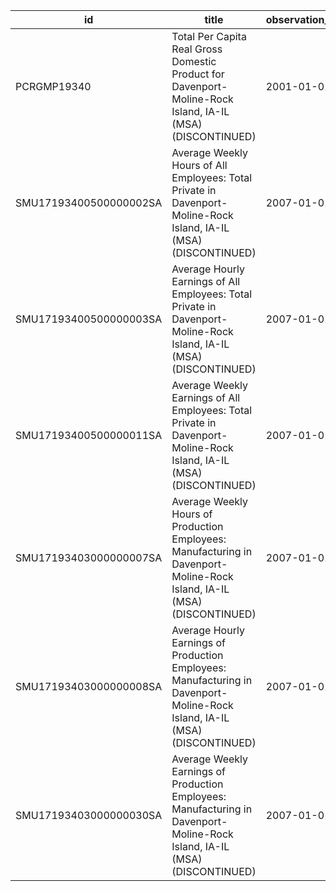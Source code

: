 | id                     | title                                                                                                                      | observation_start   | observation_end   |
|------------------------|----------------------------------------------------------------------------------------------------------------------------|---------------------|-------------------|
| PCRGMP19340            | Total Per Capita Real Gross Domestic Product for Davenport-Moline-Rock Island, IA-IL (MSA) (DISCONTINUED)                  | 2001-01-01          | 2017-01-01        |
| SMU17193400500000002SA | Average Weekly Hours of All Employees: Total Private in Davenport-Moline-Rock Island, IA-IL (MSA) (DISCONTINUED)           | 2007-01-01          | 2022-03-01        |
| SMU17193400500000003SA | Average Hourly Earnings of All Employees: Total Private in Davenport-Moline-Rock Island, IA-IL (MSA) (DISCONTINUED)        | 2007-01-01          | 2022-03-01        |
| SMU17193400500000011SA | Average Weekly Earnings of All Employees: Total Private in Davenport-Moline-Rock Island, IA-IL (MSA) (DISCONTINUED)        | 2007-01-01          | 2022-03-01        |
| SMU17193403000000007SA | Average Weekly Hours of Production Employees: Manufacturing in Davenport-Moline-Rock Island, IA-IL (MSA) (DISCONTINUED)    | 2007-01-01          | 2018-12-01        |
| SMU17193403000000008SA | Average Hourly Earnings of Production Employees: Manufacturing in Davenport-Moline-Rock Island, IA-IL (MSA) (DISCONTINUED) | 2007-01-01          | 2018-12-01        |
| SMU17193403000000030SA | Average Weekly Earnings of Production Employees: Manufacturing in Davenport-Moline-Rock Island, IA-IL (MSA) (DISCONTINUED) | 2007-01-01          | 2018-12-01        |